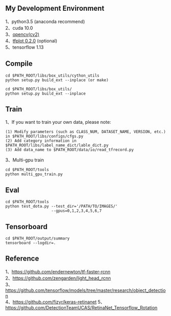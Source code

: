 


## My Development Environment  
1、python3.5 (anaconda recommend)               
2、cuda 10.0                     
3、[opencv(cv2)](https://pypi.org/project/opencv-python/)       
4、[tfplot 0.2.0](https://github.com/wookayin/tensorflow-plot) (optional)            
5、tensorflow 1.13       
              

## Compile
```  
cd $PATH_ROOT/libs/box_utils/cython_utils
python setup.py build_ext --inplace (or make)

cd $PATH_ROOT/libs/box_utils/
python setup.py build_ext --inplace
```

## Train

1、If you want to train your own data, please note:  
```     
(1) Modify parameters (such as CLASS_NUM, DATASET_NAME, VERSION, etc.) in $PATH_ROOT/libs/configs/cfgs.py
(2) Add category information in $PATH_ROOT/libs/label_name_dict/lable_dict.py     
(3) Add data_name to $PATH_ROOT/data/io/read_tfrecord.py 
```     


3、Multi-gpu train
```  
cd $PATH_ROOT/tools
python multi_gpu_train.py
```

## Eval
```  
cd $PATH_ROOT/tools
python test_dota.py --test_dir='/PATH/TO/IMAGES/'  
                    --gpus=0,1,2,3,4,5,6,7          
``` 

## Tensorboard
```  
cd $PATH_ROOT/output/summary
tensorboard --logdir=.
``` 


## Reference
1、https://github.com/endernewton/tf-faster-rcnn   
2、https://github.com/zengarden/light_head_rcnn   
3、https://github.com/tensorflow/models/tree/master/research/object_detection    
4、https://github.com/fizyr/keras-retinanet 
5、https://github.com/DetectionTeamUCAS/RetinaNet_Tensorflow_Rotation    

